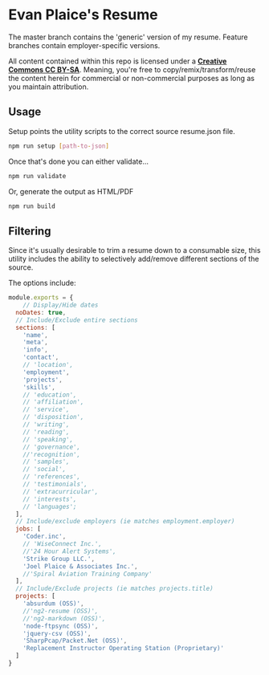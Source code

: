 # Evan Plaice's Resume

The master branch contains the 'generic' version of my resume. Feature branches contain employer-specific versions.

All content contained within this repo is licensed under a [**Creative Commons CC BY-SA**][cc-by-sa]. Meaning, you're free to copy/remix/transform/reuse the content herein for commercial or non-commercial purposes as long as you maintain attribution.

[cc-by-sa]: http://creativecommons.org/licenses/by-sa/3.0/nl/deed.en_GB

## Usage

Setup points the utility scripts to the correct source resume.json file.

```sh
npm run setup [path-to-json]
```

Once that's done you can either validate...

```sh
npm run validate
```

Or, generate the output as HTML/PDF

```sh
npm run build
```

## Filtering

Since it's usually desirable to trim a resume down to a consumable size, this utility includes the ability to selectively add/remove different sections of the source.

The options include:

```javascript
module.exports = {
	// Display/Hide dates
  noDates: true,
  // Include/Exclude entire sections
  sections: [
    'name',
    'meta',
    'info',
    'contact',
    // 'location',
    'employment',
    'projects',
    'skills',
    // 'education',
    // 'affiliation',
    // 'service',
    // 'disposition',
    // 'writing',
    // 'reading',
    // 'speaking',
    // 'governance',
    //'recognition',
    // 'samples',
    // 'social',
    // 'references',
    // 'testimonials',
    // 'extracurricular',
    // 'interests',
    // 'languages';
  ],
  // Include/exclude employers (ie matches employment.employer)
  jobs: [
    'Coder.inc',
    // 'WiseConnect Inc.',
    //'24 Hour Alert Systems',
    'Strike Group LLC.',
    'Joel Plaice & Associates Inc.',
    //'Spiral Aviation Training Company'
  ],
  // Include/Exclude projects (ie matches projects.title)
  projects: [
    'absurdum (OSS)',
    //'ng2-resume (OSS)',
    //'ng2-markdown (OSS)',
    'node-ftpsync (OSS)',
    'jquery-csv (OSS)',
    'SharpPcap/Packet.Net (OSS)',
    'Replacement Instructor Operating Station (Proprietary)'
  ]
}
```